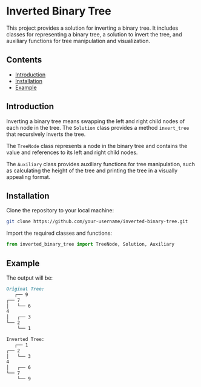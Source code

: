 # Inverted Binary Tree

This project provides a solution for inverting a binary tree. It includes classes for representing a binary tree, a solution to invert the tree, and auxiliary functions for tree manipulation and visualization.

## Contents

- [Introduction](#introduction)
- [Installation](#installation)
- [Example](#examples)

## Introduction

Inverting a binary tree means swapping the left and right child nodes of each node in the tree. The `Solution` class provides a method `invert_tree` that recursively inverts the tree.

The `TreeNode` class represents a node in the binary tree and contains the value and references to its left and right child nodes.

The `Auxiliary` class provides auxiliary functions for tree manipulation, such as calculating the height of the tree and printing the tree in a visually appealing format.

## Installation

Clone the repository to your local machine:

```bash
git clone https://github.com/your-username/inverted-binary-tree.git
```

Import the required classes and functions:

```py
from inverted_binary_tree import TreeNode, Solution, Auxiliary
```
## Example

The output will be:


```markdown 
Original Tree:
   ┌── 9
┌── 7
│   └── 6
4
│   ┌── 3
└── 2
    └── 1

Inverted Tree:
   ┌── 1
┌── 2
│   └── 3
4
│   ┌── 6
└── 7
    └── 9
````
